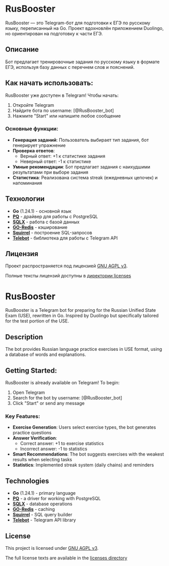 # RusBooster

RusBooster — это Telegram-бот для подготовки к ЕГЭ по русскому языку, переписанный на Go. Проект вдохновлён приложением Duolingo, но ориентирован на подготовку к части ЕГЭ.

## Описание

Бот предлагает тренировочные задания по русскому языку в формате ЕГЭ, используя базу данных с перечнем слов и пояснений.

## Как начать использовать:
RusBooster уже доступен в Telegram! Чтобы начать:
1. Откройте Telegram
2. Найдите бота по username: [@RusBooster_bot]
3. Нажмите "Start" или напишите любое сообщение

### Основные функции:
- **Генерация заданий**: Пользователь выбирает тип задания, бот генерирует упражнение
- **Проверка ответов**: 
  - Верный ответ: +1 к статистике задания
  - Неверный ответ: -1 к статистике
- **Умные рекомендации**: Бот предлагает задания с наихудшими результатами при выборе задания
- **Статистика**: Реализована система streak (ежедневных цепочек) и напоминания

## Технологии
- **Go** (1.24.1) - основной язык
- **[PQ](https://github.com/lib/pq)** - драйвер для работы с PostgreSQL
- **[SQLX](https://github.com/jmoiron/sqlx)** - работа с базой данных 
- **[GO-Redis](https://github.com/redis/go-redis)** - кэширование
- **[Squirrel](https://github.com/Masterminds/squirrel)** - построение SQL-запросов
- **[Telebot](https://gopkg.in/telebot.v3)** - библиотека для работы с Telegram API

## Лицензия
Проект распространяется под лицензией [GNU AGPL v3](LICENSE).

Полные тексты лицензий доступны в [директории licenses](licenses/)

# RusBooster

RusBooster is a Telegram bot for preparing for the Russian Unified State Exam (USE), rewritten in Go. Inspired by Duolingo but specifically tailored for the test portion of the USE.

## Description

The bot provides Russian language practice exercises in USE format, using a database of words and explanations.

## Getting Started:
RusBooster is already available on Telegram! To begin:
1. Open Telegram
2. Search for the bot by username: [@RusBooster_bot]
3. Click "Start" or send any message

### Key Features:
- **Exercise Generation**: Users select exercise types, the bot generates practice questions
- **Answer Verification**:
  - Correct answer: +1 to exercise statistics
  - Incorrect answer: -1 to statistics
- **Smart Recommendations**: The bot suggests exercises with the weakest results when selecting tasks
- **Statistics**: Implemented streak system (daily chains) and reminders

## Technologies
- **Go** (1.24.1) - primary language
- **[PQ](https://github.com/lib/pq )** - a driver for working with PostgreSQL
- **[SQLX](https://github.com/jmoiron/sqlx)** - database operations 
- **[GO-Redis](https://github.com/redis/go-redis)** - caching
- **[Squirrel](https://github.com/Masterminds/squirrel)** - SQL query builder
- **[Telebot](https://gopkg.in/telebot.v3)** - Telegram API library

## License
This project is licensed under [GNU AGPL v3](LICENSE).

The full license texts are available in the [licenses directory](licenses/)

